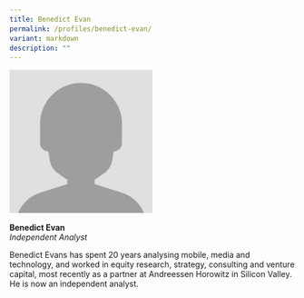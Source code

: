 ```yaml
---
title: Benedict Evan
permalink: /profiles/benedict-evan/
variant: markdown
description: ""
---
```

<div style="width:50%"><img src="/images/People/participant.jpeg" alt="Benedict Evan"></div>

**Benedict Evan**<br>*Independent Analyst*<br>

Benedict Evans has spent 20 years analysing mobile, media and technology, and worked in equity research, strategy, consulting and venture capital, most recently as a partner at Andreessen Horowitz in Silicon Valley. He is now an independent analyst.
